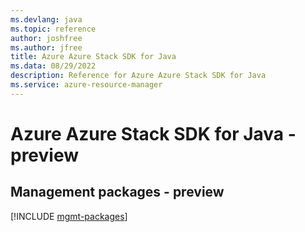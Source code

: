 ```yaml
---
ms.devlang: java
ms.topic: reference
author: joshfree
ms.author: jfree
title: Azure Azure Stack SDK for Java
ms.data: 08/29/2022
description: Reference for Azure Azure Stack SDK for Java
ms.service: azure-resource-manager
---
```

# Azure Azure Stack SDK for Java - preview

## Management packages - preview
[!INCLUDE [mgmt-packages](azure-stack-mgmt-index.md)]